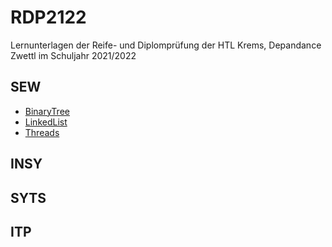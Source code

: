 # RDP2122
Lernunterlagen der Reife- und Diplomprüfung der HTL Krems, Depandance Zwettl im Schuljahr 2021/2022

## SEW

* [BinaryTree](SEW/SEW.md#BinaryTree)
* [LinkedList](SEW/SEW.md#LinkedList)
* [Threads](SEW/SEW.md#Threads)

## INSY

## SYTS

## ITP
